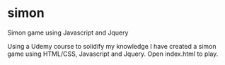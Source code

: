 # simon
Simon game using Javascript and Jquery

Using a Udemy course to solidify my knowledge I have created a simon game using HTML/CSS, Javascript and Jquery. Open index.html to play.

